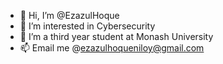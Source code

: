 - 👋 Hi, I’m @EzazulHoque
- 👀 I’m interested in Cybersecurity
- 🌱 I’m a third year student at Monash University
- 📫 Email me @ezazulhoqueniloy@gmail.com

<!---
EzazulHoque/EzazulHoque is a ✨ special ✨ repository because its `README.md` (this file) appears on your GitHub profile.
You can click the Preview link to take a look at your changes.
--->
